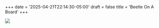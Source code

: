 +++
date = '2025-04-21T22:14:30-05:00'
draft = false
title = 'Beetle On A Board'
+++


![](/static/beetle-on-a-board.jpg)